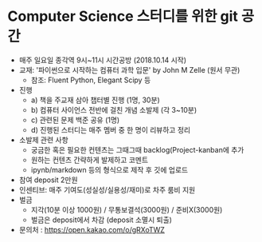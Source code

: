 # Computer Science 스터디를 위한 git 공간

* 매주 일요일 종각역 9시~11시 시간공방 (2018.10.14 시작)
* 교재: '파이썬으로 시작하는 컴퓨터 과학 입문' by John M Zelle (원서 무관)
  * 참조: Fluent Python, Elegant Scipy 등
* 진행
  * a) 책을 주교재 삼아 챕터별 진행 (1명, 30분)
  * b) 컴퓨터 사이언스 전반에 걸친 개념 소발제 (각 3~10분)
  * c) 관련된 문제 백준 공유 (1명)
  * d) 진행된 스터디는 매주 멤버 중 한 명이 리뷰하고 정리
* 소발제 관련 사항
  * 궁금한 혹은 필요한 컨텐츠는 그때그때 backlog(Project-kanban에 추가
  * 원하는 컨텐츠 간략하게 발제하고 코멘트
  * ipynb/markdown 등의 형식으로 제작 후 깃에 업로드 
* 참여 deposit 2만원
* 인센티브: 매주 기여도(성실성/실용성/재미)로 차주 룸비 지원
* 벌금
  * 지각(10분 이상 1000원) / 무통보결석(3000원) / 준비X(3000원)
  * 벌금은 deposit에서 차감 (deposit 소멸시 퇴출)
* 문의처 : https://open.kakao.com/o/gRXoTWZ

